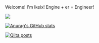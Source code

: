 Welcome!
I'm lkeix! Engine + er = Engineer!

![](https://komarev.com/ghpvc/?username=lkeix)

[![Anurag's GitHub stats](https://github-readme-stats.vercel.app/api?username=lkeix)](https://github.com/anuraghazra/github-readme-stats)

[![Qiita posts](https://qiita-badge.apiapi.app/s/lkeix_/posts.svg)](http://qiita.com/lkeix_)


